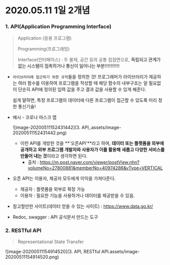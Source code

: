 # 2020.05.11 1일 2개념

### 1. API(Application Programming Interface)

> Application (응용 프로그램)
>
> Programming(프로그래밍)
>
> Interface(인터페이스) : 두 물체, 공간 등의 공통 접점면으로, __독립되고 관계가 없는 시스템이 접촉하거나 통신이 일어나는 부분!!!!!!!!!!__

- `라이브러리에 접근하기 위한 규칙`들을 정의한 것! 프로그래머가 라이브러리가 제공하는 여러 함수를 이용하여 프로그램을 작성할 때 해당 함수의 내부구조는 알 필요없이 단순히 API에 정의된 입력 값을 주고 결과 값을 사용할 수 있게 해준다.

  쉽게 말하면, 특정 프로그램의 데이터에 다른 프로그램이 접근할 수 있도록 미리 정한 통신기술!

- 예시 - 코로나 마스크 맵

  ![image-20200511152431442](3. API,.assets/image-20200511152431442.png)

  - 이런 API를 개방한 것을 **'오픈API'**라고 하여,
    **데이터 또는 플랫폼을 외부에 공개하고**
    **외부 프로그램 개발자와 사용자가 이를 활용해**
    **새롭고 다양한 서비스를 만들어 내는 것**이라고 생각하면 된다.
    - 출처 : https://m.post.naver.com/viewer/postView.nhn?volumeNo=27800881&memberNo=40974286&vType=VERTICAL



- 오픈 API는 이용자, 제공자 모두에게 이익을 가져다준다.
  - 제공자 : 플랫폼을 외부로 확장 가능
  - 이용자 : 필요한 기능을 사용하거나 데이터를 제공받을 수 있음.
- 참고할만한 사이트(데이터 얻을 수 있는 사이트) : https://www.data.go.kr/

- Redoc, swagger : API 공식문서 만드는 도구



### 2. RESTful API

> Representational State Transfer

![image-20200511154914520](3. API, RESTful API.assets/image-20200511154914520.png)
